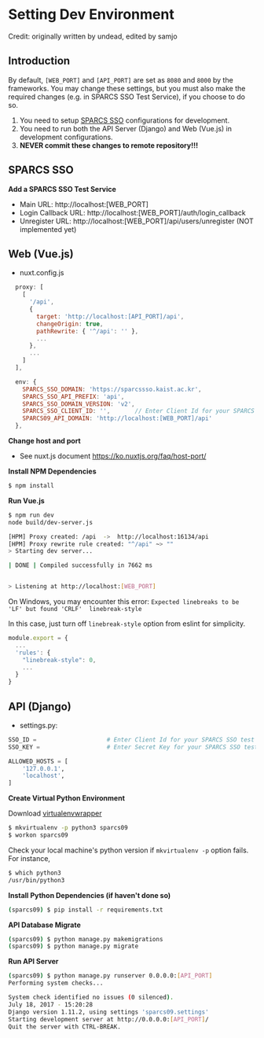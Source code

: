 # Setting Dev Environment
Credit: originally written by undead, edited by samjo

## Introduction
By default, `[WEB_PORT]` and `[API_PORT]` are set as `8080` and `8000` by the frameworks. You may change these settings, but you must also make the required changes (e.g. in SPARCS SSO Test Service), if you choose to do so.

1. You need to setup [SPARCS SSO](https://sparcssso.kaist.ac.kr/dev/main/) configurations for development.
2. You need to run both the API Server (Django) and Web (Vue.js) in development configurations.
3. **NEVER commit these changes to remote repository!!!**


## SPARCS SSO

**Add a SPARCS SSO Test Service**

 - Main URL: http://localhost:[WEB_PORT]
 - Login Callback URL: http://localhost:[WEB_PORT]/auth/login_callback
 - Unregister URL: http://localhost:[WEB_PORT]/api/users/unregister (NOT implemented yet)

## Web (Vue.js)
- nuxt.config.js

```javascript
  proxy: [
    [
      '/api',
      {
        target: 'http://localhost:[API_PORT]/api',
        changeOrigin: true,
        pathRewrite: { '^/api': '' },
        ...
      },
      ...
    ]
  ],

  env: {
    SPARCS_SSO_DOMAIN: 'https://sparcssso.kaist.ac.kr',
    SPARCS_SSO_API_PREFIX: 'api',
    SPARCS_SSO_DOMAIN_VERSION: 'v2',
    SPARCS_SSO_CLIENT_ID: '',       // Enter Client Id for your SPARCS SSO test service
    SPARCS09_API_DOMAIN: 'http://localhost:[WEB_PORT]/api'
  },
```

**Change host and port**

  - See nuxt.js document https://ko.nuxtjs.org/faq/host-port/

**Install NPM Dependencies**

```bash
$ npm install
```

**Run Vue.js**

```bash
$ npm run dev
node build/dev-server.js

[HPM] Proxy created: /api  ->  http://localhost:16134/api
[HPM] Proxy rewrite rule created: "^/api" ~> ""
> Starting dev server...

| DONE | Compiled successfully in 7662 ms                                               15:29:06


> Listening at http://localhost:[WEB_PORT]
```

On Windows, you may encounter this error:
`Expected linebreaks to be 'LF' but found 'CRLF'  linebreak-style`

In this case, just turn off `linebreak-style` option from eslint for simplicity.
```javascript
module.export = {
  ...
  'rules': {
    "linebreak-style": 0,
    ...
  }
}
```


## API (Django)

- settings.py:

```python
SSO_ID =                    # Enter Client Id for your SPARCS SSO test service
SSO_KEY =                   # Enter Secret Key for your SPARCS SSO test service

ALLOWED_HOSTS = [
    '127.0.0.1',
    'localhost',
]
```

**Create Virtual Python Environment**

Download [virtualenvwrapper](http://virtualenvwrapper.readthedocs.io/en/latest/install.html)

```bash
$ mkvirtualenv -p python3 sparcs09
$ workon sparcs09
```

Check your local machine's python version if `mkvirtualenv -p` option fails. For instance,

```bash
$ which python3
/usr/bin/python3
```

**Install Python Dependencies (if haven't done so)**

```bash
(sparcs09) $ pip install -r requirements.txt
```

**API Database Migrate**

```bash
(sparcs09) $ python manage.py makemigrations
(sparcs09) $ python manage.py migrate
```

**Run API Server**

```bash
(sparcs09) $ python manage.py runserver 0.0.0.0:[API_PORT]
Performing system checks...

System check identified no issues (0 silenced).
July 18, 2017 - 15:20:28
Django version 1.11.2, using settings 'sparcs09.settings'
Starting development server at http://0.0.0.0:[API_PORT]/
Quit the server with CTRL-BREAK.
```
